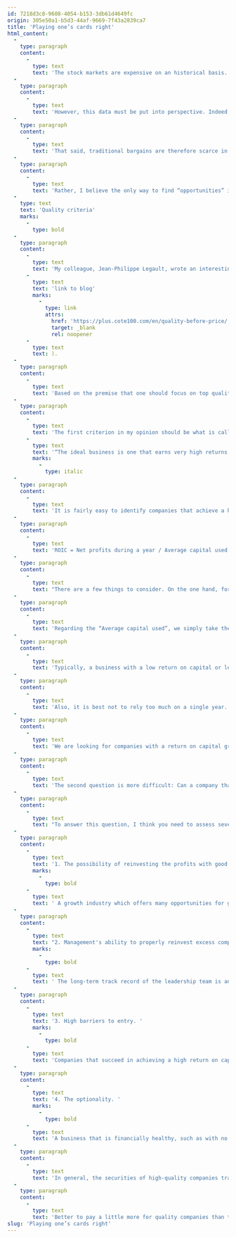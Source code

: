 ```yaml
---
id: 7218d3c8-9608-4054-b153-3db61d4649fc
origin: 305e50a1-b5d3-44af-9669-7f43a2839ca7
title: 'Playing one’s cards right'
html_content:
  -
    type: paragraph
    content:
      -
        type: text
        text: 'The stock markets are expensive on an historical basis. According to Standard & Poors, the S&P 500 Index, which I consider the best barometer of the North American stock market, is trading at 22.6 times expected earnings in 2021 and 20.5 times those of 2022. The historical average price-earnings ratio is almost 15.0.'
  -
    type: paragraph
    content:
      -
        type: text
        text: 'However, this data must be put into perspective. Indeed, long-term interest rates are significantly lower than the historical average. Right now, a 10-year US government bond will give you a yield to maturity of just 1.21%. It is therefore quite normal that the valuations of the stock market or any other financial asset are significantly higher than in the past.'
  -
    type: paragraph
    content:
      -
        type: text
        text: 'That said, traditional bargains are therefore scarce in North American stock markets. The few stocks that sell at low valuation ratios (say, 15.0 or less) are in my opinion “value traps” to be taken with a grain of salt. They are precisely companies of questionable quality that should be avoided by investors.'
  -
    type: paragraph
    content:
      -
        type: text
        text: 'Rather, I believe the only way to find “opportunities” is to focus on higher quality companies whose securities trade at reasonable valuation ratios. If, for example, you can identify a company of significantly above-market quality and pay a valuation ratio similar to the market, you will likely have an attractive long-term opportunity.'
  -
    type: text
    text: 'Quality criteria'
    marks:
      -
        type: bold
  -
    type: paragraph
    content:
      -
        type: text
        text: 'My colleague, Jean-Philippe Legault, wrote an interesting blog about the quality of companies which I recommend you read ('
      -
        type: text
        text: 'link to blog'
        marks:
          -
            type: link
            attrs:
              href: 'https://plus.cote100.com/en/quality-before-price/'
              target: _blank
              rel: noopener
      -
        type: text
        text: ).
  -
    type: paragraph
    content:
      -
        type: text
        text: 'Based on the premise that one should focus on top quality companies, what should be the criteria to find them?'
  -
    type: paragraph
    content:
      -
        type: text
        text: 'The first criterion in my opinion should be what is called the return on invested capital (ROIC) that a business obtains over the long term. As Warren Buffett said, '
      -
        type: text
        text: '“The ideal business is one that earns very high returns on capital and that keeps using lots of capital at those high returns. That becomes a compounding machine.”'
        marks:
          -
            type: italic
  -
    type: paragraph
    content:
      -
        type: text
        text: 'It is fairly easy to identify companies that achieve a high return on capital; you just have to do this relatively simple calculation:'
  -
    type: paragraph
    content:
      -
        type: text
        text: 'ROIC = Net profits during a year / Average capital used during that year'
  -
    type: paragraph
    content:
      -
        type: text
        text: "There are a few things to consider. On the one hand, for the calculation of “Net profits”, we suggest eliminating any extraordinary item such as, a non-recurring gain from the sale of a real estate asset or a legal charge. In most cases, a company's net profits will yield a figure that approaches its “economic” profits, but sometimes it will be useful to substitute free cash flow for them. Indeed, certain companies, especially those which carry out a lot of acquisitions, post particularly high depreciation charges which mask their true profitability."
  -
    type: paragraph
    content:
      -
        type: text
        text: 'Regarding the “Average capital used”, we simply take the average of the total assets for the year studied ((Total assets at the start + Total assets at the end) / 2). However, we will make an adjustment to this calculation in the case of companies that have a large net cash position by excluding this sum of capital.'
  -
    type: paragraph
    content:
      -
        type: text
        text: 'Typically, a business with a low return on capital or less than its average cost of capital typically suggests an unsustainable or unattractive business model over the long term.'
  -
    type: paragraph
    content:
      -
        type: text
        text: 'Also, it is best not to rely too much on a single year. We prefer companies that have shown a high return on capital for several years and ideally an increasing return.'
  -
    type: paragraph
    content:
      -
        type: text
        text: 'We are looking for companies with a return on capital greater than 10% for several years. Ideally, this return will be over 15%, which places a business among the most profitable and efficient of all businesses.'
  -
    type: paragraph
    content:
      -
        type: text
        text: 'The second question is more difficult: Can a company that has recorded a higher return on capital for several years be able to continue to do so for many years by reinvesting a large part of its profits?'
  -
    type: paragraph
    content:
      -
        type: text
        text: "To answer this question, I think you need to assess several facets of a company's business model and the sector in which it operates:"
  -
    type: paragraph
    content:
      -
        type: text
        text: '1. The possibility of reinvesting the profits with good returns.'
        marks:
          -
            type: bold
      -
        type: text
        text: ' A growth industry which offers many opportunities for growth and development is therefore an attractive criterion. The investments made in R&D and the effectiveness of such investments then take on their strategic importance. Sometimes investment opportunities will come from acquisitions, as is the case, for example, with companies such as Couche-Tard or CGI. A very fragmented market which offers many acquisition opportunities then becomes important.'
  -
    type: paragraph
    content:
      -
        type: text
        text: "2. Management's ability to properly reinvest excess company capital."
        marks:
          -
            type: bold
      -
        type: text
        text: ' The long-term track record of the leadership team is an excellent indicator of this capacity. We favour executives who own a lot of shares and whose compensation is largely focused on the long-term financial performance of the company.'
  -
    type: paragraph
    content:
      -
        type: text
        text: '3. High barriers to entry. '
        marks:
          -
            type: bold
      -
        type: text
        text: 'Companies that succeed in achieving a high return on capital will sooner or later attract competition. For this reason, preference should be given to companies whose business model is protected by high barriers to entry that will prevent or discourage potential competitors. These barriers include economies of scale, the extent of a distribution network, a recognized trademark, the need to invest substantial sums, or regulation.'
  -
    type: paragraph
    content:
      -
        type: text
        text: '4. The optionality. '
        marks:
          -
            type: bold
      -
        type: text
        text: 'A business that is financially healthy, such as with no debt and plenty of cash on hand, has many more investment alternatives than one that is heavily indebted. The ability to generate significant free cash flow also produces more options for a business.'
  -
    type: paragraph
    content:
      -
        type: text
        text: 'In general, the securities of high-quality companies trade at much higher valuation ratios than the rest of the stock market – this is quite normal. However, the markets sometimes offer us the opportunity to acquire such securities at reasonable valuation ratios. These opportunities can be caused by a general correction in the stock markets or by a specific situation that only affects one industry or business. These are the kinds of opportunities that we watch closely for.'
  -
    type: paragraph
    content:
      -
        type: text
        text: 'Better to pay a little more for quality companies than to be tempted by low-quality securities at “bargain” prices. This is a mistake we made in the late 1990s that we do not intend to repeat.'
slug: 'Playing one’s cards right'
---
```

